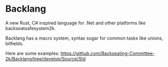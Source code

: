 # Backlang
A new Rust, C# inspired language for .Net and other platforms like backseatsafesystem2k.

Backlang has a macro system, syntax sugar for common tasks like unions, bitfields.

Here are some examples: https://github.com/Backseating-Committee-2k/Backlang/tree/develop/Source/Std
